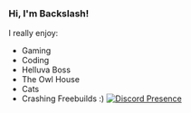 ### Hi, I'm Backslash! 
I really enjoy:

+ Gaming
+ Coding
+ Helluva Boss
+ The Owl House
+ Cats
+ Crashing Freebuilds :)
[![Discord Presence](https://lanyard.cnrad.dev/api/913622894603538432)](https://discord.com/users/913622894603538432)
